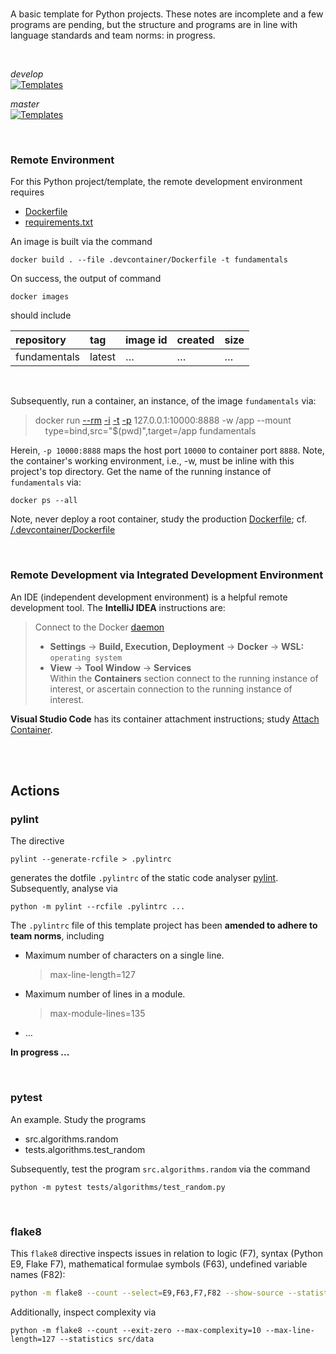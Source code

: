 <br>

A basic template for Python projects.  These notes are incomplete and a few programs are pending, but the structure and programs are in line with language standards and team norms: in progress.

<br>

_develop_<br>
[![Templates](https://github.com/thetemplates/python-basic/actions/workflows/main.yml/badge.svg?branch=develop)](https://github.com/thetemplates/python-basic/actions/workflows/main.yml)

_master_<br>
[![Templates](https://github.com/thetemplates/python-basic/actions/workflows/main.yml/badge.svg?branch=master)](https://github.com/thetemplates/python-basic/actions/workflows/main.yml)

<br>

### Remote Environment

For this Python project/template, the remote development environment requires

* [Dockerfile](.devcontainer/Dockerfile)
* [requirements.txt](.devcontainer/requirements.txt)

An image is built via the command

```shell
docker build . --file .devcontainer/Dockerfile -t fundamentals
```

On success, the output of command

```shell
docker images
```

should include

| repository   | tag    | image id | created  | size     |
|:-------------|:-------|:---------|:---------|:---------|
| fundamentals | latest | $\ldots$ | $\ldots$ | $\ldots$ |


<br>

Subsequently, run a container, an instance, of the image `fundamentals` via:

> docker run [--rm](https://docs.docker.com/engine/reference/commandline/run/#:~:text=a%20container%20exits-,%2D%2Drm,-Automatically%20remove%20the) [-i](https://docs.docker.com/engine/reference/commandline/run/#:~:text=and%20reaps%20processes-,%2D%2Dinteractive,-%2C%20%2Di) [-t](https://docs.docker.com/get-started/02_our_app/#:~:text=Finally%2C%20the-,%2Dt,-flag%20tags%20your) [-p](https://docs.docker.com/engine/reference/commandline/run/#:~:text=%2D%2Dpublish%20%2C-,%2Dp,-Publish%20a%20container%E2%80%99s) 127.0.0.1:10000:8888 -w /app --mount \
> &nbsp; &nbsp; type=bind,src="$(pwd)",target=/app fundamentals

Herein, `-p 10000:8888` maps the host port `10000` to container port `8888`.  Note, the container's working environment,
i.e., -w, must be inline with this project's top directory.  Get the name of the running instance of ``fundamentals`` via:

```shell
docker ps --all
```

Note, never deploy a root container, study the production [Dockerfile](Dockerfile); cf. [/.devcontainer/Dockerfile](.devcontainer/Dockerfile)

<br>

### Remote Development via Integrated Development Environment

An IDE (independent development environment) is a helpful remote development tool.  The **IntelliJ
IDEA** instructions are:

> Connect to the Docker [daemon](https://www.jetbrains.com/help/idea/docker.html#connect_to_docker)
> * **Settings** $\rightarrow$ **Build, Execution, Deployment** $\rightarrow$ **Docker** $\rightarrow$ **WSL:** `operating system`
> * **View** $\rightarrow$ **Tool Window** $\rightarrow$ **Services** <br>Within the **Containers** section connect to the running instance of interest, or ascertain connection to the running instance of interest.

**Visual Studio Code** has its container attachment instructions; study [Attach Container](https://code.visualstudio.com/docs/devcontainers/attach-container).


<br>
<br>

## Actions

### pylint

The directive

```shell
pylint --generate-rcfile > .pylintrc
```

generates the dotfile `.pylintrc` of the static code analyser [pylint](https://pylint.pycqa.org/en/latest/user_guide/checkers/features.html).  Subsequently, analyse via

```shell
python -m pylint --rcfile .pylintrc ...
```

The `.pylintrc` file of this template project has been **amended to adhere to team norms**, including

* Maximum number of characters on a single line.
  > max-line-length=127

* Maximum number of lines in a module.
  > max-module-lines=135

* $\ldots$

**In progress ...**

<br>

### pytest

An example.  Study the programs

* src.algorithms.random
* tests.algorithms.test_random

Subsequently, test the program `src.algorithms.random` via the command

```shell
python -m pytest tests/algorithms/test_random.py
```

<br>

### flake8

This `flake8` directive inspects issues in relation to logic (F7), syntax (Python E9, Flake F7), mathematical
formulae symbols (F63), undefined variable names (F82):

```bash
python -m flake8 --count --select=E9,F63,F7,F82 --show-source --statistics src/data
```

Additionally, inspect complexity via

```shell
python -m flake8 --count --exit-zero --max-complexity=10 --max-line-length=127 --statistics src/data
```

<br>
<br>

<br>
<br>

<br>
<br>

<br>
<br>
